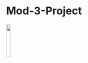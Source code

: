 # Mod-3-Project

<img src="https://user-images.githubusercontent.com/18585860/50919824-dd38d680-1411-11e9-823a-30614771d01f.jpg" width="15%"></img> 
